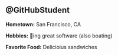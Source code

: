 ## @GitHubStudent

**Hometown:** San Francisco, CA

**Hobbies:** :ship:ing great software (also boating)

**Favorite Food:** Delicioius sandwiches
